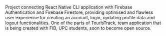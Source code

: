 Project connecting React Native CLI application with Firebase Authentication and Firebase Firestore, providing optimised and flawless user experience for creating an account, login, updating profile data and logout functionalities. One of the parts of TourisTrack, team application that is being created with FIB, UPC students, soon to become open source.
